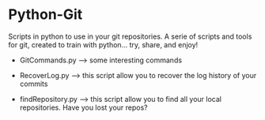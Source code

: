 # Python-Git
Scripts in python to use in your git repositories.
A serie of scripts and tools for git, created to train with python... try, share, and enjoy!

* GitCommands.py --> some interesting commands

* RecoverLog.py --> this script allow you to recover the log history of your commits

* findRepository.py --> this script allow you to find all your local repositories. Have you lost your repos?
